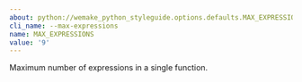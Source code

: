 ```yaml
---
about: python://wemake_python_styleguide.options.defaults.MAX_EXPRESSIONS
cli_name: --max-expressions
name: MAX_EXPRESSIONS
value: '9'
---
```


Maximum number of expressions in a single function.